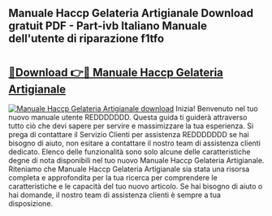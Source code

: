 ## Manuale Haccp Gelateria Artigianale Download gratuit PDF - Part-ivb Italiano Manuale dell'utente di riparazione f1tfo

# <h2><a href="http://dfbmpv.blite.top/?on=Manuale+Haccp+Gelateria+Artigianale">🔗Download 👉🔴 Manuale Haccp Gelateria Artigianale</a></h2>

[![Manuale Haccp Gelateria Artigianale download](https://i.imgur.com/lujVjoI.png)](http://dfbmpv.blite.top/?on=Manuale+Haccp+Gelateria+Artigianale)
Inizia! Benvenuto nel tuo nuovo manuale utente REDDDDDDD. Questa guida ti guiderà attraverso tutto ciò che devi sapere per servire e massimizzare la tua esperienza. Si prega di contattare il Servizio Clienti per assistenza REDDDDDDD se hai bisogno di aiuto, non esitare a contattare il nostro team di assistenza clienti dedicato. Elenco delle funzionalità sono solo alcune delle caratteristiche degne di nota disponibili nel tuo nuovo Manuale Haccp Gelateria Artigianale. Riteniamo che Manuale Haccp Gelateria Artigianale sia stata una risorsa completa e approfondita per la tua ricerca per comprendere le caratteristiche e le capacità del tuo nuovo articolo. Se hai bisogno di aiuto o hai domande, il nostro team di assistenza clienti è sempre a tua disposizione.
